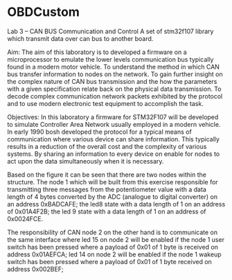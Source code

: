 # OBDCustom
Lab 3 – CAN BUS Communication and Control
A set of stm32f107 library which transmit data over can bus to another board.

Aim:
The aim of this laboratory is to developed a firmware on a microprocessor to emulate the lower levels communication bus typically found in a modern motor vehicle. To understand the method in which CAN bus transfer information to nodes on the network. To gain further insight on the complex nature of CAN bus transmission and the how the parameters with a given specification relate back on the physical data transmission. To decode complex communication network packets exhibited by the protocol and to use modern electronic test equipment to accomplish the task. 

Objectives:
In this laboratory a firmware for STM32F107 will be developed to simulate Controller Area Network usually employed in a modern vehicle. In early 1990 bosh developed the protocol for a typical means of communication where various device can share information. This typically results in a reduction of the overall cost and the complexity of various systems. By sharing an information to every device on enable for nodes to act upon the data simultaneously when it is necessary. 

Based on the figure it can be seen that there are two nodes within the structure. The node 1 which will be built from this exercise responsible for transmitting three messages from the potentiometer value with a data length of 4 bytes converted by the ADC (analogue to digital converter) on an address 0xBADCAFE; the led8 state with a data length of 1 on an address of 0x01A4F2B; the led 9 state with a data length of 1 on an address of 0x0024FCE.  

The responsibility of CAN node 2 on the other hand is to communicate on the same interface where led 15 on node 2 will be enabled if the node 1 user switch has been pressed where a payload of 0x01 of 1 byte is received on address 0x01AEFCA; led 14 on node 2 will be enabled if the node 1 wakeup switch has been pressed where a payload of 0x01 of 1 byte received on address 0x002BEF; 
